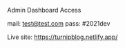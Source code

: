 
Admin Dashboard Access

mail: test@test.com
pass: #2021dev

Live site:  https://turnipblog.netlify.app/